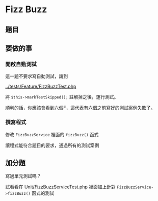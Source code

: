 # Fizz Buzz

## 題目

## 要做的事

### 開啟自動測試

這一題不要求寫自動測試，請到

[../tests/Feature/FizzBuzzTest.php](../tests/Feature/FizzBuzzTest.php) 

將 `$this->markTestSkipped();` 註解掉之後，運行測試。

順利的話，你應該會看到六個F，這代表有六個之前寫好的測試案例失敗了。

### 撰寫程式

修改 `FizzBuzzService` 裡面的 `fizzBuzz()` 函式

讓程式能符合題目的要求，通過所有的測試案例

## 加分題

寫過單元測試嗎？

試看看在 [Unit/FizzBuzzServiceTest.php](Unit/FizzBuzzServiceTest.php) 裡面加上針對 `FizzBuzzService->fizzBuzz()` 函式的測試
